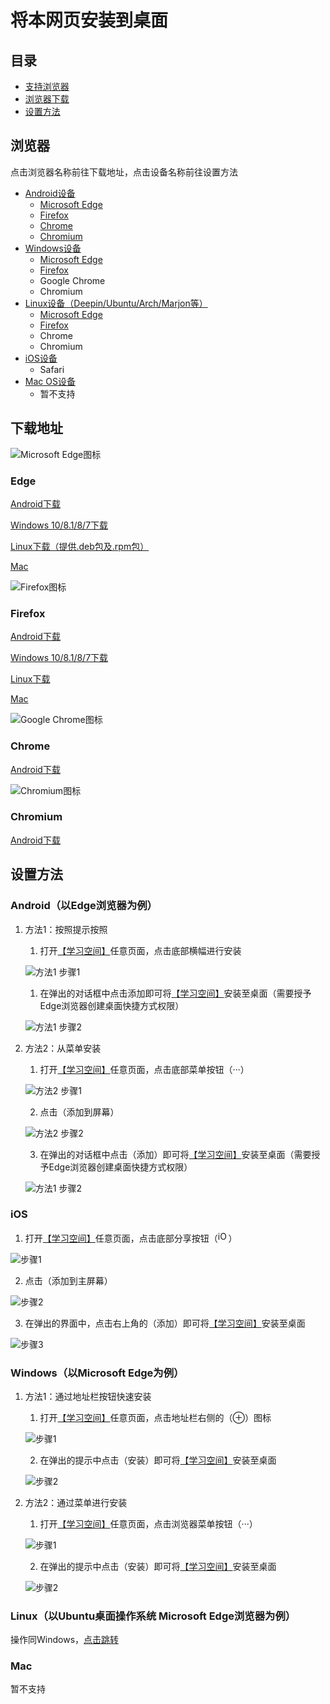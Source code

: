 # 将本网页安装到桌面

## 目录

* [支持浏览器](#support_browser)
* [浏览器下载](#download)
* [设置方法](#install)

<a id="support_browser"></a>

## 浏览器 

点击浏览器名称前往下载地址，点击设备名称前往设置方法

- [Android设备](#install_android)
	* [Microsoft Edge](#download_edge)
	* [Firefox](#download_firefox)
	* [Chrome](#download_chrome)
	* [Chromium](#download_chromium)
- [Windows设备](#install_windows)
	* [Microsoft Edge](#download_edge)
	* [Firefox](#download_firefox)
	* Google Chrome
	* Chromium
- [Linux设备（Deepin/Ubuntu/Arch/Marjon等）](#install_linux)
	* [Microsoft Edge](#download_edge)
	* [Firefox](#download_firefox)
	* Chrome
	* Chromium
- [iOS设备](#install_ios)
	* Safari
- [Mac OS设备](#install_mac)
	* 暂不支持

<a id="download"></a>

## 下载地址

<a id="download_edge"></a>

 ![Microsoft Edge图标](https://file.market.xiaomi.com/thumbnail/PNG/l114/AppStore/09abc425c72319697728f425dfa65926f434000a8) 
 
### Edge 

[Android下载](https://app.mi.com/details?id=com.microsoft.emmx)

[Windows 10/8.1/8/7下载](https://www.microsoft.com/zh-cn/edge)

[Linux下载（提供.deb包及.rpm包）](https://www.microsoftedgeinsider.com/zh-cn/download/)

[Mac](https://www.microsoft.com/zh-cn/edge)

<a id="download_firefox"></a>

 ![Firefox图标](https://www.mozilla.org/media/protocol/img/logos/firefox/browser/logo-sm.f2523d97cbe0.png) 
 
### Firefox

[Android下载](https://app.mi.com/details?id=org.mozilla.firefox&ref=search)

[Windows 10/8.1/8/7下载](https://www.mozilla.org/zh-CN/firefox/all/#product-desktop-release)

[Linux下载](https://www.mozilla.org/zh-CN/firefox/all/#product-desktop-release)

[Mac](https://www.mozilla.org/zh-CN/firefox/all/#product-desktop-release)

<a id="download_chrome"></a>

![Google Chrome图标](https://static.yingyonghui.com/icon/128/6730309.png)

### Chrome

[Android下载](https://www.appchina.com/app/com.android.chrome)

<a id="download_chromium"></a>

![Chromium图标](https://static.yingyonghui.com/icon/128/3672033.png)

### Chromium

[Android下载](https://www.appchina.com/app/org.chromium.chrome)

<a id="install"></a>

## 设置方法

<a id="install_android"></a>

### Android（以Edge浏览器为例）
1. 方法1：按照提示按照
	1. 打开[【学习空间】](/)任意页面，点击底部横幅进行安装

	![方法1 步骤1](src/a_edsge_1_1.webp)
	
	1. 在弹出的对话框中点击添加即可将[【学习空间】](/)安装至桌面（需要授予Edge浏览器创建桌面快捷方式权限）
	
	![方法1 步骤2](src/a_edge_12_23.webp)

	
2. 方法2：从菜单安装
	1. 打开[【学习空间】](/)任意页面，点击底部菜单按钮（···）
	
	![方法2 步骤1](src/a_edge_2_1.webp)
	
	2. 点击（添加到屏幕）

	![方法2 步骤2](src/a_edge_2_2.webp)

	3. 在弹出的对话框中点击（添加）即可将[【学习空间】](/)安装至桌面（需要授予Edge浏览器创建桌面快捷方式权限）
	
	![方法1 步骤2](src/a_edge_12_23.webp)

<a id="install_ios"></a>

### iOS
1. 打开[【学习空间】](/)任意页面，点击底部分享按钮（<img alt="iOS分享按钮" src="src/ios-share-outline.webp" style="height: 1.2em" />）

![步骤1](src/i_safari_1.webp)

2. 点击（添加到主屏幕）

![步骤2](src/i_safari_2.webp)

3. 在弹出的界面中，点击右上角的（添加）即可将[【学习空间】](/)安装至桌面

![步骤3](src/i_safari_3.webp)

<a id="install_windows"></a>

### Windows（以Microsoft Edge为例）
1. 方法1：通过地址栏按钮快速安装
	1. 打开[【学习空间】](/)任意页面，点击地址栏右侧的（⊕）图标
	
	![步骤1](src/w_edge_1_1.webp)
	
	2. 在弹出的提示中点击（安装）即可将[【学习空间】](/)安装至桌面
	
	![步骤2](src/w_edge_12_2.webp)
	
2. 方法2：通过菜单进行安装
	1. 打开[【学习空间】](/)任意页面，点击浏览器菜单按钮（···）
	
	![步骤1](src/w_edge_2_1.webp)
	
	2. 在弹出的提示中点击（安装）即可将[【学习空间】](/)安装至桌面
	
	![步骤2](src/w_edge_12_2.webp)

<a id="install_linux"></a>

### Linux（以Ubuntu桌面操作系统 Microsoft Edge浏览器为例）

<a id="install_mac"></a>
操作同Windows，[点击跳转](#install_windows)

### Mac
暂不支持